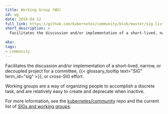 ```yaml
---
title: Working Group (WG)
id: wg
date: 2018-04-12
full_link: https://github.com/kubernetes/community/blob/master/sig-list.md#master-working-group-list
short_description: >
  Facilitates the discussion and/or implementation of a short-lived, narrow, or decoupled project for a committee, SIG, or cross-SIG effort.

aka: 
tags:
- community
---
```

 Facilitates the discussion and/or implementation of a short-lived, narrow, or decoupled project for a committee, {{< glossary_tooltip text="SIG" term_id="sig" >}}, or cross-SIG effort.

<!--more--> 

Working groups are a way of organizing people to accomplish a discrete task, and are relatively easy to create and deprecate when inactive.

For more information, see the [kubernetes/community](https://github.com/kubernetes/community) repo and the current list of [SIGs and working groups](https://github.com/kubernetes/community/blob/master/sig-list.md).

